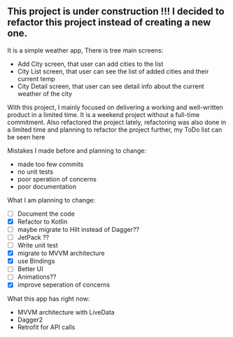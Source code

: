 ## This project is under construction !!! I decided to refactor this project instead of creating a new one.

It is a simple weather app,
There is tree main screens:
* Add City screen, that user can add cities to the list
* City List screen, that user can see the list of added cities and their current temp
* City Detail screen, that user can see detail info about the current weather of the city

With this project, I mainly focused on delivering a working and well-written product in a limited time. It is a weekend project without a full-time commitment. Also refactored the project lately, refactoring was also done in a limited time and planning to refactor the project further, my ToDo list can be seen here


Mistakes I made before and planning to change:
* made too few commits
* no unit tests
* poor speration of concerns
* poor documentation

What I am planning to change:
- [ ] Document the code
- [x] Refactor to Kotlin
- [ ] maybe migrate to Hilt instead of Dagger??
- [ ] JetPack ??
- [ ] Write unit test
- [x] migrate to MVVM architecture
- [x] use Bindings
- [ ] Better UI
- [ ] Animations??
- [x] improve seperation of concerns 

What this app has right now:
* MVVM architecture with LiveData
* Dagger2
* Retrofit for API calls
